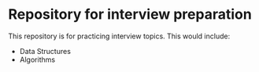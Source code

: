 # Repository for interview preparation

This repository is for practicing interview topics. This would include:
- Data Structures
- Algorithms
